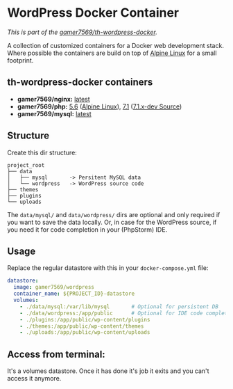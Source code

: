# WordPress Docker Container

*This is part of the [gamer7569/th-wordpress-docker](https://github.com/gamer7569/th-wordpress-docker).*

A collection of customized containers for a Docker web development stack. Where possible the containers are build on top of [Alpine Linux](http://alpinelinux.org/) for a small footprint.

## th-wordpress-docker containers

- **gamer7569/nginx:** [latest](https://github.com/gamer7569/th-wordpress-docker/blob/master/nginx/Dockerfile)
- **gamer7569/php:** [5.6](https://github.com/gamer7569/th-wordpress-docker/blob/master/php/5.6/Dockerfile) ([Alpine Linux](https://pkgs.alpinelinux.org/packages?name=php5*&branch=edge&arch=x86_64)), [7.1](https://github.com/gamer7569/th-wordpress-docker/blob/master/php/7.1/Dockerfile) ([7.1.x-dev Source](https://github.com/php/php-src/tree/PHP-7.1))
- **gamer7569/mysql:** [latest](https://github.com/gamer7569/th-wordpress-docker/blob/master/mysql/Dockerfile)

## Structure

Create this dir structure:

	project_root
	├── data
	│   ├── mysql       -> Persitent MySQL data
	│   └── wordpress   -> WordPress source code
	├── themes
	├── plugins
	└── uploads

The `data/mysql/` and `data/wordpress/` dirs are optional and only required if you want to save the data locally. Or, in case for the WordPress source, if you need it for code completion in your (PhpStorm) IDE.

## Usage

Replace the regular datastore with this in your `docker-compose.yml` file:

```yaml
datastore:
  image: gamer7569/wordpress
  container_name: ${PROJECT_ID}-datastore
  volumes:
    - ./data/mysql:/var/lib/mysql		# Optional for persistent DB
    - ./data/wordpress:/app/public		# Optional for IDE code completion
    - ./plugins:/app/public/wp-content/plugins
    - ./themes:/app/public/wp-content/themes
    - ./uploads:/app/public/wp-content/uploads
```

## Access from terminal:

It's a volumes datastore. Once it has done it's job it exits and you can't access it anymore.
